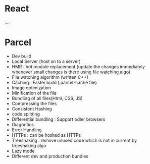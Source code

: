 # React

....

# Parcel
- Dev build
- Local Server (host on to a server)
- HMR : hot module replacement (update the changes immediately whenever small changes is there using file watching algo)
- File watching algorithm (written C++)
- Caching : Faster build (.parcel-cache file)
- Image optimization
- Minification of the file
- Bundling of all files(Html, CSS, JS)
- Compressing the files
- Consistent Hashing
- code splitting
- Differential bundling :  Support odler browsers
- Diagontics
- Error Handling
- HTTPs : can be hosited as HTTPs
- Treeshaking : remove unused code which is not in current by treeshaking algo
- Lazy mode
- Different dev and production bundles



